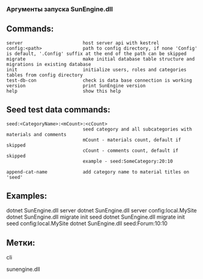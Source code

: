 ### Аргументы запуска SunEngine.dll

## Commands:

    server                      host server api with kestrel
    config:<path>               path to config directory, if none 'Config' is default, '.Config' suffix at the end of the path can be skipped               
    migrate                     make initial database table structure and migrations in existing database
    init                        initialize users, roles and categories tables from config directory
    test-db-con                 check is data base connection is working                     
    version                     print SunEngine version
    help                        show this help   
    
## Seed test data commands:    

    seed:<CategoryName>:<mCount>:<cCount>      
                                seed category and all subcategories with materials and comments
                                mCount - materials count, default if skipped
                                cCount - comments count, default if skipped
                                example - seed:SomeCategory:20:10
                                
    append-cat-name             add category name to material titles on 'seed'

## Examples:

  dotnet SunEngine.dll server
  dotnet SunEngine.dll server config:local.MySite
  dotnet SunEngine.dll migrate init seed
  dotnet SunEngine.dll migrate init seed config:local.MySite
  dotnet SunEngine.dll seed:Forum:10:10

## Метки:

cli

sunengine.dll
